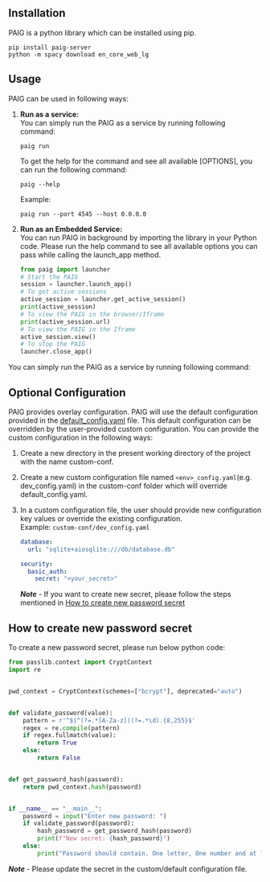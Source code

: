 ## Installation <a name="Installation"></a>
PAIG is a python library which can be installed using pip.

```shell
pip install paig-server
python -m spacy download en_core_web_lg
```

## Usage <a name="usage"></a>
PAIG  can be used in following ways:


1. **Run as a service:**<br/>
    You can simply run the PAIG as a service by running following command:
    ```shell
    paig run
    ```
       
      To get the help for the command and see all available [OPTIONS], you can run the following command:
    
    ```shell
    paig --help
    ```
    
      Example:
    
    ```shell
    paig run --port 4545 --host 0.0.0.0
    ```

2. **Run as an Embedded Service:**<br/>
  You can run PAIG in background by importing the library in your Python code. 
  Please run the help command to see all available options you can pass while calling the launch_app method.

    ```python
    from paig import launcher
    # Start the PAIG
    session = launcher.launch_app()
    # To get active sessions
    active_session = launcher.get_active_session()
    print(active_session)
    # To view the PAIG in the browser/Iframe
    print(active_session.url)
    # To view the PAIG in the Iframe
    active_session.view()
    # To stop the PAIG
    launcher.close_app()
    ```
  You can simply run the PAIG as a service by running following command:


## Optional Configuration <a name="configuration"></a>
PAIG provides overlay configuration. PAIG will use the default configuration provided in the [default_config.yaml](https://github.com/privacera/paig/blob/main/paig-server/backend/paig/conf/default_config.yaml) file.
This default configuration can be overridden by the user-provided custom configuration. You can provide the custom configuration in the following ways:<br/>

1. Create a new directory in the present working directory of the project with the name custom-conf.
2. Create a new custom configuration file named `<env>_config.yaml`(e.g. dev_config.yaml) in the custom-conf folder which will override default_config.yaml.
3. In a custom configuration file, the user should provide new configuration key values or override the existing configuration.
<br>Example: `custom-conf/dev_config.yaml`
    
    ```yaml
    database:
      url: "sqlite+aiosqlite:///db/database.db"
    
    security:
      basic_auth:
        secret: "<your_secret>"
    ```
   ***Note*** - If you want to create new secret, please follow the steps mentioned in [How to create new password secret](#newpassword)
   
## How to create new password secret<a name="newpassword"></a>
To create a new password secret, please run below python code:
```python
from passlib.context import CryptContext
import re


pwd_context = CryptContext(schemes=["bcrypt"], deprecated="auto")


def validate_password(value):
    pattern = r'^$|^(?=.*[A-Za-z])(?=.*\d).{8,255}$'
    regex = re.compile(pattern)
    if regex.fullmatch(value):
        return True
    else:
        return False


def get_password_hash(password):
    return pwd_context.hash(password)


if __name__ == "__main__":
    password = input("Enter new password: ")
    if validate_password(password):
        hash_password = get_password_hash(password)
        print(f"New secret: {hash_password}")
    else:
        print("Password should contain. One letter, One number and at least 8 characters long.")
```
***Note*** - Please update the secret in the custom/default configuration file.
